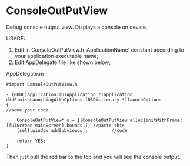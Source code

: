 ConsoleOutPutView
=================

Debug console output view. Displays a console on device.


USAGE:<br>
1) Edit in ConsoleOutPutView.h 'ApplicationName' constant according to your application executable name;<br>
2) Edit AppDelegate file like shown below;

AppDelegate.m


```
#import ConsoleOutPutView.h

- (BOOL)application:(UIApplication *)application didFinishLaunchingWithOptions:(NSDictionary *)launchOptions
{
//some your code.

    ConsoleOutPutView* o = [[ConsoleOutPutView alloc]initWithFrame:[[UIScreen mainScreen] bounds]]; //paste this
    [self.window addSubview:o];         //code

    return YES;
}
```
Then just pull the red bar to the top and you will see the console output.